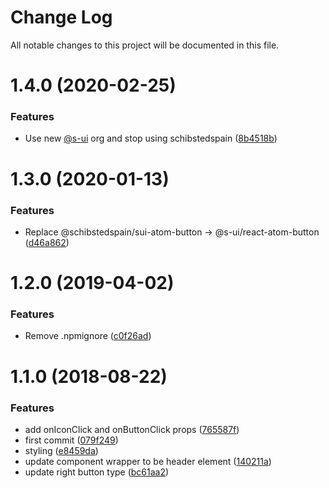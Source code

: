 # Change Log

All notable changes to this project will be documented in this file.

# 1.4.0 (2020-02-25)


### Features

* Use new [@s-ui](https://github.com/s-ui) org and stop using schibstedspain ([8b4518b](https://github.com/SUI-Components/schibsted-spain-components/commit/8b4518b0a9836378b3a2e2467db15d9e0752f89f))



# 1.3.0 (2020-01-13)


### Features

* Replace @schibstedspain/sui-atom-button -> @s-ui/react-atom-button ([d46a862](https://github.com/SUI-Components/schibsted-spain-components/commit/d46a862f9182f9670f2d3b5c4cd38ca6da13e6ae))



# 1.2.0 (2019-04-02)


### Features

* Remove .npmignore ([c0f26ad](https://github.com/SUI-Components/schibsted-spain-components/commit/c0f26ad20347d10ec3256e8a15dfe81859b7e3d8))



# 1.1.0 (2018-08-22)


### Features

* add onIconClick and onButtonClick props ([765587f](https://github.com/SUI-Components/schibsted-spain-components/commit/765587faf99e66aa49a78145a28799b25a708b95))
* first commit ([079f249](https://github.com/SUI-Components/schibsted-spain-components/commit/079f2495441836665e651560b95f5e419d9e4b5e))
* styling ([e8459da](https://github.com/SUI-Components/schibsted-spain-components/commit/e8459dac559f7073aa6e775bc0d410ad40cb8d1a))
* update component wrapper to be header element ([140211a](https://github.com/SUI-Components/schibsted-spain-components/commit/140211a71494b808254776c3b1637f0598fd4648))
* update right button type ([bc61aa2](https://github.com/SUI-Components/schibsted-spain-components/commit/bc61aa2ce719c20062449eacf0d63ed05fc72513))



